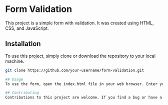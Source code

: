 
# Form Validation

This project is a simple form with validation. It was created using HTML, CSS, and JavaScript.

## Installation

To use this project, simply clone or download the repository to your local machine.

```bash
git clone https://github.com/your-username/form-validation.git

## Usage
To use the form, open the index.html file in your web browser. Enter your information into the form fields and click the "Submit" button. If any of the fields are invalid, an error message will be displayed.

## Contributing
Contributions to this project are welcome. If you find a bug or have a suggestion for improvement, please open an issue or submit a pull request.



